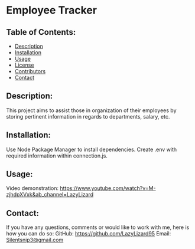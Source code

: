 # Employee Tracker
## Table of Contents:
* [Description](#description)
* [Installation](#installation)
* [Usage](#usage) 
* [License](#license)
* [Contributors](#contributors)
* [Contact](#contact)
## Description:
This project aims to assist those in organization of their employees by storing pertinent information in regards to departments, salary, etc.
## Installation:
Use Node Package Manager to install dependencies.
Create .env with required information within connection.js.
## Usage:
Video demonstration:
https://www.youtube.com/watch?v=M-zjhdpXVxk&ab_channel=LazyLizard

## Contact:
If you have any questions, comments or would like to work with me, here is how you can do so:
GitHub: https://github.com/LazyLizard95
Email: Silentsnip3@gmail.com

